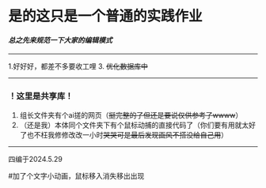 # 是的这只是一个普通的实践作业
#### *总之先来规范一下大家的编辑模式*
_____
1.好好好，都差不多要收工哩
3. ~~优化数据库中~~
***
### ！这里是共享库！
1. 组长文件夹有个ai搓的网页（~~挺完整的了但还是要说仅供参考了wwww~~）
2. （还是我）本体同个文件夹下有个鼠标动捕的直接代码了（你们要有用就太好了也不枉我修修改改一小时~~哭哭可是最后发现画风不搭没给自己用~~）
***
四编于2024.5.29

#加了个文字小动画，鼠标移入消失移出出现
